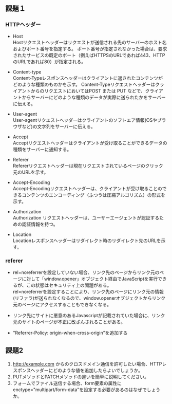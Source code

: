 ## 課題１

### HTTPヘッダー
- Host  
Hostリクエストヘッダーはリクエストが送信される先のサーバーのホスト名およびポート番号を指定する。
ポート番号が指定されなかった場合は、要求されたサービスの既定のポート（例えばHTTPSのURLであれば443、HTTPのURLであれば80）が指定される。

- Content-type  
Content-Typeレスポンスヘッダーはクライアントに返されたコンテンツがどのような種類のものかを示す。
Content-TypeリクエストヘッダーはクライアントからのリクエストにおいてはPOST または PUT などで、クライアントからサーバーにどのような種類のデータが実際に送られたかをサーバーに伝える。

- User-agent  
User-agentリクエストヘッダーはクライアントのソフトエア情報(OSやブラウザなど)の文字列をサーバーに伝える。

- Accept  
Acceptリクエストヘッダーはクライアントが受け取ることができるデータの種類をサーバーに通知する。

- Referer  
Refererリクエストヘッダーは現在リクエストされているページのクリック元のURLを示す。

- Accept-Encoding  
Accept-Encodingリクエストヘッダーは、クライアントが受け取ることのできるコンテンツのエンコーディング（ふつうは圧縮アルゴリズム）の形式を示す。

- Authorization  
Authorization リクエストヘッダーは、ユーザーエージェントが認証するための認証情報を持つ。

- Location  
Locationレスポンスヘッダーはリダイレクト時のリダイレクト先のURLを示す。 

### referer
- rel=noreferrerを設定していない場合、リンク先のページからリンク元のページに対して「window.opener」オブジェクト経由でJavaScriptを実行できるが、この状態はセキュリティ上の問題がある。  
rel=noreferrerを設定することにより、リンク先のページにリンク元の情報(リファラ)が送られなくなるので、window.openerオブジェクトからリンク元のページにアクセスすることもできなくなる。

- リンク先にサイトに悪意のあるJavascriptが記載されていた場合に、リンク元のサイトのページが不正に改ざんされることがある。

- "Referrer-Policy: origin-when-cross-origin"を追加する

## 課題2
1. http://example.com からのクロスドメイン通信を許可したい場合、HTTPレスポンスヘッダーにどのような値を追加したらよいでしょうか。
2. PUTメソッドとPATCHメソッドの違いを簡単に説明してください。
3. フォームでファイル送信する場合、form要素の属性にenctype="multipart/form-data"を設定する必要があるのはなぜでしょうか。
